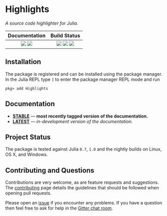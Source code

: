 # Highlights

*A source code highlighter for Julia.*

| **Documentation**                                                               | **Build Status**                                                                                |
|:-------------------------------------------------------------------------------:|:-----------------------------------------------------------------------------------------------:|
| [![][docs-stable-img]][docs-stable-url] [![][docs-latest-img]][docs-latest-url] | [![][travis-img]][travis-url] [![][appveyor-img]][appveyor-url] [![][codecov-img]][codecov-url] |


## Installation

The package is registered and can be installed using the package manager.
In the Julia REPL type `]` to enter the package manager REPL mode and run

```
pkg> add Highlights
```

## Documentation

- [**STABLE**][docs-stable-url] &mdash; **most recently tagged version of the documentation.**
- [**LATEST**][docs-latest-url] &mdash; *in-development version of the documentation.*

## Project Status

The package is tested against Julia `0.7`, `1.0` and the nightly builds on Linux, OS X, and Windows.

## Contributing and Questions

Contributions are very welcome, as are feature requests and suggestions. The
[contributing][contrib-url] page details the guidelines that should be followed when opening
pull requests.

Please open an [issue][issues-url] if you encounter any problems. If you have a question
then feel free to ask for help in the [Gitter chat room][gitter-url].

[gitter-url]: https://gitter.im/juliadocs/users

[contrib-url]: https://juliadocs.github.io/Documenter.jl/latest/man/contributing/

[docs-latest-img]: https://img.shields.io/badge/docs-latest-blue.svg
[docs-latest-url]: https://juliadocs.github.io/Highlights.jl/latest

[docs-stable-img]: https://img.shields.io/badge/docs-stable-blue.svg
[docs-stable-url]: https://juliadocs.github.io/Highlights.jl/stable

[travis-img]: https://travis-ci.org/JuliaDocs/Highlights.jl.svg?branch=master
[travis-url]: https://travis-ci.org/JuliaDocs/Highlights.jl

[appveyor-img]: https://ci.appveyor.com/api/projects/status/qnphq3a8eph3o979/branch/master?svg=true
[appveyor-url]: https://ci.appveyor.com/project/MichaelHatherly/highlights-jl/branch/master

[codecov-img]: https://codecov.io/gh/JuliaDocs/Highlights.jl/branch/master/graph/badge.svg
[codecov-url]: https://codecov.io/gh/JuliaDocs/Highlights.jl

[issues-url]: https://github.com/JuliaDocs/Highlights.jl/issues
